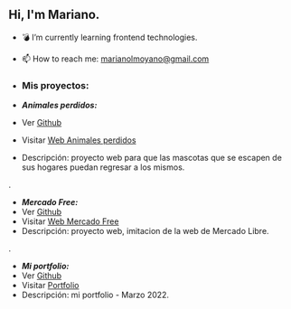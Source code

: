 ## Hi, I'm Mariano.

- 💣 I’m currently learning frontend technologies.
- 📫 How to reach me: marianolmoyano@gmail.com


- ### Mis proyectos:

- ***Animales perdidos:***
- Ver [Github](https://github.com/MarianoMoyano/Animales-perdidos)
- Visitar [Web Animales perdidos](https://marianomoyano.github.io/Animales-perdidos/index.html)
- Descripción: proyecto web para que las mascotas que se escapen de sus hogares puedan regresar a los mismos.

.

- ***Mercado Free:***
- Ver [Github](https://github.com/MarianoMoyano/Mercado-free)
- Visitar [Web Mercado Free]()
- Descripción: proyecto web, imitacion de la web de Mercado Libre.

.

- ***Mi portfolio:***
- Ver [Github]()
- Visitar [Portfolio](https://marianomoyano.github.io/portfolio/#home)
- Descripción: mi portfolio - Marzo 2022.
